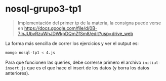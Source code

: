 # nosql-grupo3-tp1

> Implementación del primer tp de la materia, la consigna puede verse en https://docs.google.com/file/d/0B-7InJUbvRzuWnJDWkpDQmZfSm8/edit?usp=drive_web

La forma más sencilla de correr los ejercicios y ver el output es:

```bash
mongo nosql-tp1 < 4.js
```

Para que funcionen las queries, debe correrse primero el archivo `initial-insert.js` que es el que hace el insert de los datos (y borra los datos anteriores).